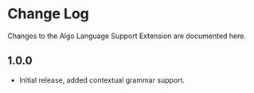 # Change Log

Changes to the Algo Language Support Extension are documented here.

## 1.0.0

- Initial release, added contextual grammar support.